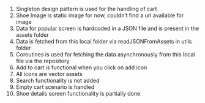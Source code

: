 1. Singleton design pattern is used for the handling of cart
2. Shoe Image is static image for now, couldn’t find a url available for image
3. Data for popular screen is hardcoded in a JSON file and is present in the assets folder
4. Data is fetched from this local folder via readJSONFromAssets in utils folder
5. Coroutines is used for fetching the data asynchronously from this local file via the repository
6. Add to cart is functional when you click on add icon
7. All icons are vector assets
8. Search functionality is not added
9. Empty cart scenario is handled
10. Shoe details screen functionality is partially done
